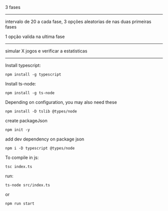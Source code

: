 
3 fases

--------------------

intervalo de 20 a cada fase,
3 opções aleatorias de nas duas primeiras fases

1 opção valida na ultima fase

--------------------

simular X jogos e verificar a estatisticas

--------------------

Install typescript:
```
npm install -g typescript
```
Install ts-node:
```
npm install -g ts-node
```
Depending on configuration, you may also need these
```
npm install -D tslib @types/node
```


create packageJson
```
npm init -y
```

add dev dependency on package json
```
npm i -D typescript @types/node
```

To compile in js:
```
tsc index.ts
```

run:

```
ts-node src/index.ts
```
or
```
npm run start
```
